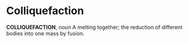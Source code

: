 # Colliquefaction

**COLLIQUEFACTION**, _noun_ A melting together; the reduction of different bodies into one mass by fusion.
